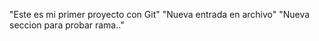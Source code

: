 "Este es mi primer proyecto con Git"
    "Nueva entrada en archivo"
        "Nueva seccion para probar rama.."
